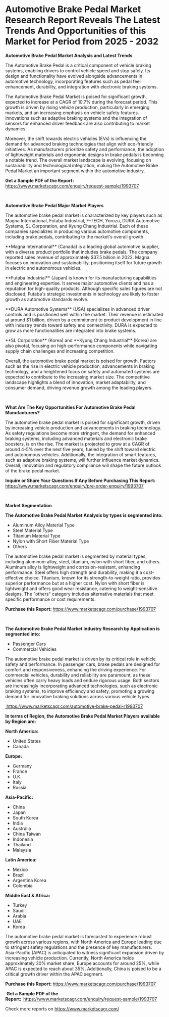 <p><h1>Automotive Brake Pedal Market Research Report Reveals The Latest Trends And Opportunities of this Market for Period from 2025 - 2032</h1></p><p><strong>Automotive Brake Pedal Market Analysis and Latest Trends</strong></p>
<p><p>The Automotive Brake Pedal is a critical component of vehicle braking systems, enabling drivers to control vehicle speed and stop safely. Its design and functionality have evolved alongside advancements in automotive technology, incorporating features such as pedal feel enhancement, durability, and integration with electronic braking systems. </p><p>The Automotive Brake Pedal Market is poised for significant growth, expected to increase at a CAGR of 10.7% during the forecast period. This growth is driven by rising vehicle production, particularly in emerging markets, and an increasing emphasis on vehicle safety features. Innovations such as adaptive braking systems and the integration of sensors for enhanced driver feedback are also contributing to market dynamics.</p><p>Moreover, the shift towards electric vehicles (EVs) is influencing the demand for advanced braking technologies that align with eco-friendly initiatives. As manufacturers prioritize safety and performance, the adoption of lightweight materials and ergonomic designs in brake pedals is becoming a notable trend. The overall market landscape is evolving, focusing on sustainability and technological integration, making the Automotive Brake Pedal Market an important segment within the automotive industry.</p></p>
<p><strong>Get a Sample PDF of the Report:&nbsp;</strong> <a href="https://www.marketscagr.com/enquiry/request-sample/1993707?utm_campaign=2138&utm_medium=2&utm_source=Github&utm_content=ia&utm_term=29032025&utm_id=automotive-brake-pedal">https://www.marketscagr.com/enquiry/request-sample/1993707</a></p>
<p>&nbsp;</p>
<p><strong>Automotive Brake Pedal Major Market Players</strong></p>
<p><p>The automotive brake pedal market is characterized by key players such as Magna International, Futaba Industrial, F-TECH, Yorozu, DURA Automotive Systems, SL Corporation, and Kyung Chang Industrial. Each of these companies specializes in producing various automotive components, including brake pedals, contributing to the market's overall growth.</p><p>**Magna International** (Canada) is a leading global automotive supplier, with a diverse product portfolio that includes brake pedals. The company reported sales revenue of approximately $37.5 billion in 2022. Magna focuses on innovation and sustainability, positioning itself for future growth in electric and autonomous vehicles.</p><p>**Futaba Industrial** (Japan) is known for its manufacturing capabilities and engineering expertise. It serves major automotive clients and has a reputation for high-quality products. Although specific sales figures are not disclosed, Futaba's strategic investments in technology are likely to foster growth as automotive standards evolve.</p><p>**DURA Automotive Systems** (USA) specializes in advanced driver controls and is positioned well within the market. Their revenue is estimated at around $1 billion, driven by a commitment to product development in line with industry trends toward safety and connectivity. DURA is expected to grow as more functionalities are integrated into brake systems.</p><p>**SL Corporation** (Korea) and **Kyung Chang Industrial** (Korea) are also pivotal, focusing on high-performance components while navigating supply chain challenges and increasing competition.</p><p>Overall, the automotive brake pedal market is poised for growth. Factors such as the rise in electric vehicle production, advancements in braking technology, and a heightened focus on safety and automated systems are expected to contribute to the increasing market size. The competitive landscape highlights a blend of innovation, market adaptability, and consumer demand, driving revenue growth among the leading players.</p></p>
<p>&nbsp;</p>
<p><strong>What Are The Key Opportunities For Automotive Brake Pedal Manufacturers?</strong></p>
<p><p>The automotive brake pedal market is poised for significant growth, driven by increasing vehicle production and advancements in braking technology. As safety regulations become more stringent, the demand for enhanced braking systems, including advanced materials and electronic brake boosters, is on the rise. The market is projected to grow at a CAGR of around 4-5% over the next five years, fueled by the shift toward electric and autonomous vehicles. Additionally, the integration of smart features, such as adaptive braking systems, will further influence market dynamics. Overall, innovation and regulatory compliance will shape the future outlook of the brake pedal market.</p></p>
<p><strong>Inquire or Share Your Questions If Any Before Purchasing This Report:</strong> <a href="https://www.marketscagr.com/enquiry/pre-order-enquiry/1993707?utm_campaign=2138&utm_medium=2&utm_source=Github&utm_content=ia&utm_term=29032025&utm_id=automotive-brake-pedal">https://www.marketscagr.com/enquiry/pre-order-enquiry/1993707</a></p>
<p>&nbsp;</p>
<p><strong>Market Segmentation</strong></p>
<p><strong>The Automotive Brake Pedal Market Analysis by types is segmented into:</strong></p>
<p><ul><li>Aluminum Alloy Material Type</li><li>Steel Material Type</li><li>Titanium Material Type</li><li>Nylon with Short Fiber Material Type</li><li>Others</li></ul></p>
<p><p>The automotive brake pedal market is segmented by material types, including aluminum alloy, steel, titanium, nylon with short fiber, and others. Aluminum alloy is lightweight and corrosion-resistant, enhancing performance. Steel offers high strength and durability, making it a cost-effective choice. Titanium, known for its strength-to-weight ratio, provides superior performance but at a higher cost. Nylon with short fiber is lightweight and offers good wear resistance, catering to weight-sensitive designs. The "others" category includes alternative materials that meet specific performance or cost requirements.</p></p>
<p><strong>Purchase this Report:&nbsp;</strong><a href="https://www.marketscagr.com/purchase/1993707?utm_campaign=2138&utm_medium=2&utm_source=Github&utm_content=ia&utm_term=29032025&utm_id=automotive-brake-pedal">https://www.marketscagr.com/purchase/1993707</a></p>
<p>&nbsp;</p>
<p><strong>The Automotive Brake Pedal Market Industry Research by Application is segmented into:</strong></p>
<p><ul><li>Passenger Cars</li><li>Commercial Vehicles</li></ul></p>
<p><p>The automotive brake pedal market is driven by its critical role in vehicle safety and performance. In passenger cars, brake pedals are designed for comfort and responsiveness, enhancing the driving experience. For commercial vehicles, durability and reliability are paramount, as these vehicles often carry heavy loads and endure rigorous usage. Both sectors are increasingly incorporating advanced technologies, such as electronic braking systems, to improve efficiency and safety, promoting a growing demand for innovative braking solutions across various vehicle types.</p></p>
<p><a href="https://www.marketscagr.com/automotive-brake-pedal-r1993707?utm_campaign=2138&utm_medium=2&utm_source=Github&utm_content=ia&utm_term=29032025&utm_id=automotive-brake-pedal">&nbsp;https://www.marketscagr.com/automotive-brake-pedal-r1993707</a></p>
<p><strong>In terms of Region, the Automotive Brake Pedal Market Players available by Region are:</strong></p>
<p>
    <p> <strong> North America: </strong>
        <ul>
            <li>United States</li>
            <li>Canada</li>
        </ul>
        </p> 
    <p> <strong> Europe: </strong>
        <ul>
            <li>Germany</li>
            <li>France</li>
            <li>U.K.</li>
            <li>Italy</li>
            <li>Russia</li>
        </ul>
        </p> 
    <p> <strong> Asia-Pacific: </strong>
        <ul>
            <li>China</li>
            <li>Japan</li>
            <li>South Korea</li>
            <li>India</li>
            <li>Australia</li>
            <li>China Taiwan</li>
            <li>Indonesia</li>
            <li>Thailand</li>
            <li>Malaysia</li>
        </ul>
        </p> 
    <p> <strong> Latin America: </strong>
        <ul>
            <li>Mexico</li>
            <li>Brazil</li>
            <li>Argentina Korea</li>
            <li>Colombia</li>
        </ul>
        </p> 
    <p> <strong> Middle East & Africa: </strong>
        <ul>
            <li>Turkey</li>
            <li>Saudi</li>
            <li>Arabia</li>
            <li>UAE</li>
            <li>Korea</li>
        </ul>
    </p>
    </p>
<p><p>The automotive brake pedal market is forecasted to experience robust growth across various regions, with North America and Europe leading due to stringent safety regulations and the presence of key manufacturers. Asia-Pacific (APAC) is anticipated to witness significant expansion driven by increasing vehicle production. Currently, North America holds approximately 30% market share, Europe accounts for around 25%, while APAC is expected to reach about 35%. Additionally, China is poised to be a critical growth driver within the APAC segment.</p></p>
<p><strong>Purchase this Report: </strong><a href="https://www.marketscagr.com/purchase/1993707?utm_campaign=2138&utm_medium=2&utm_source=Github&utm_content=ia&utm_term=29032025&utm_id=automotive-brake-pedal">https://www.marketscagr.com/purchase/1993707</a></p>
<p>&nbsp;<strong>Get a Sample PDF of the Report:&nbsp;&nbsp;</strong><a href="https://www.marketscagr.com/enquiry/request-sample/1993707?utm_campaign=2138&utm_medium=2&utm_source=Github&utm_content=ia&utm_term=29032025&utm_id=automotive-brake-pedal">https://www.marketscagr.com/enquiry/request-sample/1993707</a></p>
<p><strong></strong></p>
<p>Check more reports on <a href="https://www.marketscagr.com/?utm_campaign=2138&utm_medium=2&utm_source=Github&utm_content=ia&utm_term=29032025&utm_id=automotive-brake-pedal">https://www.marketscagr.com/</a></p>